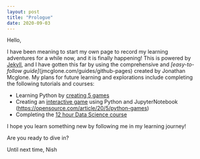 ```yaml
---
layout: post
title: "Prologue"
date: 2020-09-03
---
```


Hello,

I have been meaning to start my own page to record my learning adventures for a while now, and it is finally happening! 
This is powered by [Jekyll](http://jekyllrb.com), and I have gotten this far by using the comprehensive and *[easy-to-follow guide]*(jmcglone.com/guides/github-pages) created by Jonathan Mcglone.
My plans for future learning and explorations include completing the following tutorials and courses: 
* Learning Python by [creating 5 games](https://www.freecodecamp.org/news/learn-python-by-building-5-games/)
* Creating an [interactive game](https://opensource.com/article/20/5/python-games) using Python and JupyterNotebook (https://opensource.com/article/20/5/python-games)
* Completing the [12 hour Data Science course](https://www.freecodecamp.org/news/python-data-science-course-matplotlib-pandas-numpy/) 

I hope you learn something new by following me in my learning journey!

Are you ready to dive in? 

Until next time,
Nish
